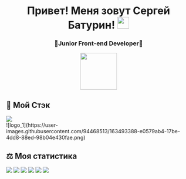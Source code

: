 <h1 align="center">Привет! Меня зовут Сергей Батурин!
<img src="https://github.com/blackcater/blackcater/raw/main/images/Hi.gif" height="32"/></h1>
<h3 align="center">🚀Junior Front-end Developer🚀</h3>

<div id="header" align="center">
  <img src="" width="100"/>
</div>

## :shopping_cart: Мой Стэк
<div>
<img src="https://user-images.githubusercontent.com/94468513/163489977-8d3008c1-bbf8-47e0-9d24-a3f09b80e6fc.png" height="auto"/></h1>
</div>
![logo_1](https://user-images.githubusercontent.com/94468513/163493388-e0579ab4-17be-4dd8-88ed-98b04e430fae.png)

## :balance_scale: Моя статистика
![](https://github-profile-summary-cards.vercel.app/api/cards/profile-details?username=BaturinSS&theme=solarized_dark)
![](https://github-profile-summary-cards.vercel.app/api/cards/most-commit-language?username=BaturinSS&theme=solarized_dark)
![](https://github-profile-summary-cards.vercel.app/api/cards/repos-per-language?username=BaturinSS&theme=solarized_dark)
![](https://github-profile-summary-cards.vercel.app/api/cards/stats?username=BaturinSS&theme=solarized_dark)
![](https://github-profile-summary-cards.vercel.app/api/cards/productive-time?username=BaturinSS&theme=solarized_dark)
![](https://komarev.com/ghpvc/?username=BaturinSS)

